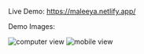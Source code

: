 Live Demo: https://maleeya.netlify.app/

Demo Images:

![computer view](https://github.com/sattunikam/Weather-App/assets/98211397/ac519e5b-a3d0-40c7-acd9-18bf84b86a59)
![mobile view](https://github.com/sattunikam/Weather-App/assets/98211397/1f69b070-6174-41b8-9ce0-fd8011869732)

